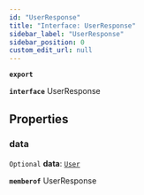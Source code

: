 ```yaml
---
id: "UserResponse"
title: "Interface: UserResponse"
sidebar_label: "UserResponse"
sidebar_position: 0
custom_edit_url: null
---
```


**`export`**

**`interface`** UserResponse

## Properties

### data

 `Optional` **data**: [`User`](User.md)

**`memberof`** UserResponse
